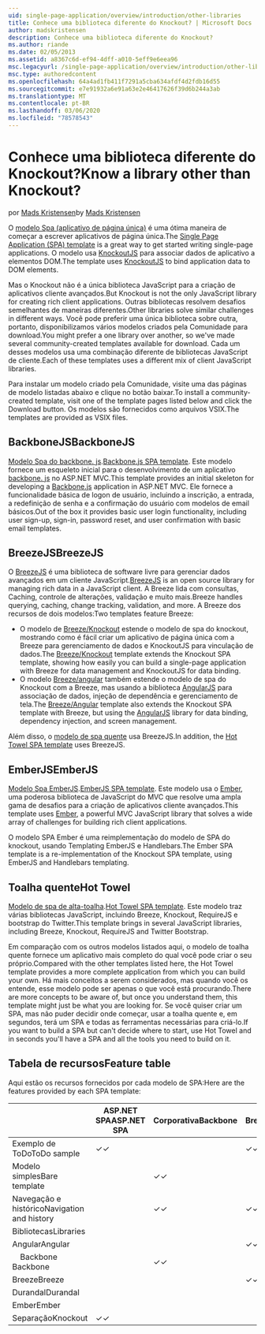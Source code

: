 ```yaml
---
uid: single-page-application/overview/introduction/other-libraries
title: Conhece uma biblioteca diferente do Knockout? | Microsoft Docs
author: madskristensen
description: Conhece uma biblioteca diferente do Knockout?
ms.author: riande
ms.date: 02/05/2013
ms.assetid: a8367c6d-ef94-4dff-a010-5eff9e6eea96
msc.legacyurl: /single-page-application/overview/introduction/other-libraries
msc.type: authoredcontent
ms.openlocfilehash: 64a4ad1fb411f7291a5cba634afdf4d2fdb16d55
ms.sourcegitcommit: e7e91932a6e91a63e2e46417626f39d6b244a3ab
ms.translationtype: MT
ms.contentlocale: pt-BR
ms.lasthandoff: 03/06/2020
ms.locfileid: "78578543"
---
```

# <a name="know-a-library-other-than-knockout"></a><span data-ttu-id="7c23a-104">Conhece uma biblioteca diferente do Knockout?</span><span class="sxs-lookup"><span data-stu-id="7c23a-104">Know a library other than Knockout?</span></span>

<span data-ttu-id="7c23a-105">por [Mads Kristensen](https://github.com/madskristensen)</span><span class="sxs-lookup"><span data-stu-id="7c23a-105">by [Mads Kristensen](https://github.com/madskristensen)</span></span>

<span data-ttu-id="7c23a-106">O [modelo Spa (aplicativo de página única)](knockoutjs-template.md) é uma ótima maneira de começar a escrever aplicativos de página única.</span><span class="sxs-lookup"><span data-stu-id="7c23a-106">The [Single Page Application (SPA) template](knockoutjs-template.md) is a great way to get started writing single-page applications.</span></span> <span data-ttu-id="7c23a-107">O modelo usa [KnockoutJS](http://knockoutjs.com/) para associar dados de aplicativo a elementos DOM.</span><span class="sxs-lookup"><span data-stu-id="7c23a-107">The template uses [KnockoutJS](http://knockoutjs.com/) to bind application data to DOM elements.</span></span>

<span data-ttu-id="7c23a-108">Mas o Knockout não é a única biblioteca JavaScript para a criação de aplicativos cliente avançados.</span><span class="sxs-lookup"><span data-stu-id="7c23a-108">But Knockout is not the only JavaScript library for creating rich client applications.</span></span> <span data-ttu-id="7c23a-109">Outras bibliotecas resolvem desafios semelhantes de maneiras diferentes.</span><span class="sxs-lookup"><span data-stu-id="7c23a-109">Other libraries solve similar challenges in different ways.</span></span> <span data-ttu-id="7c23a-110">Você pode preferir uma única biblioteca sobre outra, portanto, disponibilizamos vários modelos criados pela Comunidade para download.</span><span class="sxs-lookup"><span data-stu-id="7c23a-110">You might prefer a one library over another, so we've made several community-created templates available for download.</span></span> <span data-ttu-id="7c23a-111">Cada um desses modelos usa uma combinação diferente de bibliotecas JavaScript de cliente.</span><span class="sxs-lookup"><span data-stu-id="7c23a-111">Each of these templates uses a different mix of client JavaScript libraries.</span></span>

<span data-ttu-id="7c23a-112">Para instalar um modelo criado pela Comunidade, visite uma das páginas de modelo listadas abaixo e clique no botão baixar.</span><span class="sxs-lookup"><span data-stu-id="7c23a-112">To install a community-created template, visit one of the template pages listed below and click the Download button.</span></span> <span data-ttu-id="7c23a-113">Os modelos são fornecidos como arquivos VSIX.</span><span class="sxs-lookup"><span data-stu-id="7c23a-113">The templates are provided as VSIX files.</span></span>

## <a name="backbonejs"></a><span data-ttu-id="7c23a-114">BackboneJS</span><span class="sxs-lookup"><span data-stu-id="7c23a-114">BackboneJS</span></span>

<span data-ttu-id="7c23a-115">[Modelo Spa do backbone. js](../templates/backbonejs-template.md).</span><span class="sxs-lookup"><span data-stu-id="7c23a-115">[Backbone.js SPA template](../templates/backbonejs-template.md).</span></span> <span data-ttu-id="7c23a-116">Este modelo fornece um esqueleto inicial para o desenvolvimento de um aplicativo [backbone. js](http://backbonejs.org/) no ASP.NET MVC.</span><span class="sxs-lookup"><span data-stu-id="7c23a-116">This template provides an initial skeleton for developing a [Backbone.js](http://backbonejs.org/) application in ASP.NET MVC.</span></span> <span data-ttu-id="7c23a-117">Ele fornece a funcionalidade básica de logon de usuário, incluindo a inscrição, a entrada, a redefinição de senha e a confirmação do usuário com modelos de email básicos.</span><span class="sxs-lookup"><span data-stu-id="7c23a-117">Out of the box it provides basic user login functionality, including user sign-up, sign-in, password reset, and user confirmation with basic email templates.</span></span>

## <a name="breezejs"></a><span data-ttu-id="7c23a-118">BreezeJS</span><span class="sxs-lookup"><span data-stu-id="7c23a-118">BreezeJS</span></span>

<span data-ttu-id="7c23a-119">O [BreezeJS](http://www.breezejs.com/?utm_source=ms-spa) é uma biblioteca de software livre para gerenciar dados avançados em um cliente JavaScript.</span><span class="sxs-lookup"><span data-stu-id="7c23a-119">[BreezeJS](http://www.breezejs.com/?utm_source=ms-spa) is an open source library for managing rich data in a JavaScript client.</span></span> <span data-ttu-id="7c23a-120">A Breeze lida com consultas, Caching, controle de alterações, validação e muito mais.</span><span class="sxs-lookup"><span data-stu-id="7c23a-120">Breeze handles querying, caching, change tracking, validation, and more.</span></span> <span data-ttu-id="7c23a-121">A Breeze dos recursos de dois modelos:</span><span class="sxs-lookup"><span data-stu-id="7c23a-121">Two templates feature Breeze:</span></span>

- <span data-ttu-id="7c23a-122">O modelo de [Breeze/Knockout](../templates/breezeknockout-template.md) estende o modelo de spa do knockout, mostrando como é fácil criar um aplicativo de página única com a Breeze para gerenciamento de dados e KnockoutJS para vinculação de dados.</span><span class="sxs-lookup"><span data-stu-id="7c23a-122">The [Breeze/Knockout](../templates/breezeknockout-template.md) template extends the Knockout SPA template, showing how easily you can build a single-page application with Breeze for data management and KnockoutJS for data binding.</span></span>
- <span data-ttu-id="7c23a-123">O modelo [Breeze/angular](../templates/breezeangular-template.md) também estende o modelo de spa do Knockout com a Breeze, mas usando a biblioteca [AngularJS](http://angularjs.org) para associação de dados, injeção de dependência e gerenciamento de tela.</span><span class="sxs-lookup"><span data-stu-id="7c23a-123">The [Breeze/Angular](../templates/breezeangular-template.md) template also extends the Knockout SPA template with Breeze, but using the [AngularJS](http://angularjs.org) library for data binding, dependency injection, and screen management.</span></span>

<span data-ttu-id="7c23a-124">Além disso, o [modelo de spa quente](../templates/hottowel-template.md) usa BreezeJS.</span><span class="sxs-lookup"><span data-stu-id="7c23a-124">In addition, the [Hot Towel SPA template](../templates/hottowel-template.md) uses BreezeJS.</span></span>

## <a name="emberjs"></a><span data-ttu-id="7c23a-125">EmberJS</span><span class="sxs-lookup"><span data-stu-id="7c23a-125">EmberJS</span></span>

<span data-ttu-id="7c23a-126">[Modelo Spa EmberJS](../templates/emberjs-template.md).</span><span class="sxs-lookup"><span data-stu-id="7c23a-126">[EmberJS SPA template](../templates/emberjs-template.md).</span></span> <span data-ttu-id="7c23a-127">Este modelo usa o [Ember](http://emberjs.com/), uma poderosa biblioteca de JavaScript do MVC que resolve uma ampla gama de desafios para a criação de aplicativos cliente avançados.</span><span class="sxs-lookup"><span data-stu-id="7c23a-127">This template uses [Ember](http://emberjs.com/), a powerful MVC JavaScript library that solves a wide array of challenges for building rich client applications.</span></span>

<span data-ttu-id="7c23a-128">O modelo SPA Ember é uma reimplementação do modelo de SPA do knockout, usando Templating EmberJS e Handlebars.</span><span class="sxs-lookup"><span data-stu-id="7c23a-128">The Ember SPA template is a re-implementation of the Knockout SPA template, using EmberJS and Handlebars templating.</span></span>

## <a name="hot-towel"></a><span data-ttu-id="7c23a-129">Toalha quente</span><span class="sxs-lookup"><span data-stu-id="7c23a-129">Hot Towel</span></span>

<span data-ttu-id="7c23a-130">[Modelo de spa de alta-toalha](../templates/hottowel-template.md).</span><span class="sxs-lookup"><span data-stu-id="7c23a-130">[Hot Towel SPA template](../templates/hottowel-template.md).</span></span> <span data-ttu-id="7c23a-131">Este modelo traz várias bibliotecas JavaScript, incluindo Breeze, Knockout, RequireJS e bootstrap do Twitter.</span><span class="sxs-lookup"><span data-stu-id="7c23a-131">This template brings in several JavaScript libraries, including Breeze, Knockout, RequireJS and Twitter Bootstrap.</span></span>

<span data-ttu-id="7c23a-132">Em comparação com os outros modelos listados aqui, o modelo de toalha quente fornece um aplicativo mais completo do qual você pode criar o seu próprio.</span><span class="sxs-lookup"><span data-stu-id="7c23a-132">Compared with the other templates listed here, the Hot Towel template provides a more complete application from which you can build your own.</span></span> <span data-ttu-id="7c23a-133">Há mais conceitos a serem considerados, mas quando você os entende, esse modelo pode ser apenas o que você está procurando.</span><span class="sxs-lookup"><span data-stu-id="7c23a-133">There are more concepts to be aware of, but once you understand them, this template might just be what you are looking for.</span></span> <span data-ttu-id="7c23a-134">Se você quiser criar um SPA, mas não puder decidir onde começar, usar a toalha quente e, em segundos, terá um SPA e todas as ferramentas necessárias para criá-lo.</span><span class="sxs-lookup"><span data-stu-id="7c23a-134">If you want to build a SPA but can't decide where to start, use Hot Towel and in seconds you'll have a SPA and all the tools you need to build on it.</span></span>

## <a name="feature-table"></a><span data-ttu-id="7c23a-135">Tabela de recursos</span><span class="sxs-lookup"><span data-stu-id="7c23a-135">Feature table</span></span>

<span data-ttu-id="7c23a-136">Aqui estão os recursos fornecidos por cada modelo de SPA:</span><span class="sxs-lookup"><span data-stu-id="7c23a-136">Here are the features provided by each SPA template:</span></span>

|                        | <span data-ttu-id="7c23a-137">ASP.NET SPA</span><span class="sxs-lookup"><span data-stu-id="7c23a-137">ASP.NET SPA</span></span> | <span data-ttu-id="7c23a-138">Corporativa</span><span class="sxs-lookup"><span data-stu-id="7c23a-138">Backbone</span></span> | <span data-ttu-id="7c23a-139">Breeze/angular</span><span class="sxs-lookup"><span data-stu-id="7c23a-139">Breeze/Angular</span></span> | <span data-ttu-id="7c23a-140">Breeze/KO</span><span class="sxs-lookup"><span data-stu-id="7c23a-140">Breeze/KO</span></span> |  <span data-ttu-id="7c23a-141">Ember</span><span class="sxs-lookup"><span data-stu-id="7c23a-141">Ember</span></span>   | <span data-ttu-id="7c23a-142">Toalha quente</span><span class="sxs-lookup"><span data-stu-id="7c23a-142">Hot Towel</span></span> |
|------------------------|-------------|----------|----------------|-----------|----------|-----------|
|      <span data-ttu-id="7c23a-143">Exemplo de ToDo</span><span class="sxs-lookup"><span data-stu-id="7c23a-143">ToDo sample</span></span>       |  <span data-ttu-id="7c23a-144">&#10003;</span><span class="sxs-lookup"><span data-stu-id="7c23a-144">&#10003;</span></span>   |          |    <span data-ttu-id="7c23a-145">&#10003;</span><span class="sxs-lookup"><span data-stu-id="7c23a-145">&#10003;</span></span>    | <span data-ttu-id="7c23a-146">&#10003;</span><span class="sxs-lookup"><span data-stu-id="7c23a-146">&#10003;</span></span>  | <span data-ttu-id="7c23a-147">&#10003;</span><span class="sxs-lookup"><span data-stu-id="7c23a-147">&#10003;</span></span> |           |
|     <span data-ttu-id="7c23a-148">Modelo simples</span><span class="sxs-lookup"><span data-stu-id="7c23a-148">Bare template</span></span>      |             | <span data-ttu-id="7c23a-149">&#10003;</span><span class="sxs-lookup"><span data-stu-id="7c23a-149">&#10003;</span></span> |                |           |          | <span data-ttu-id="7c23a-150">&#10003;</span><span class="sxs-lookup"><span data-stu-id="7c23a-150">&#10003;</span></span>  |
| <span data-ttu-id="7c23a-151">Navegação e histórico</span><span class="sxs-lookup"><span data-stu-id="7c23a-151">Navigation and history</span></span> |             | <span data-ttu-id="7c23a-152">&#10003;</span><span class="sxs-lookup"><span data-stu-id="7c23a-152">&#10003;</span></span> |    <span data-ttu-id="7c23a-153">&#10003;</span><span class="sxs-lookup"><span data-stu-id="7c23a-153">&#10003;</span></span>    |           | <span data-ttu-id="7c23a-154">&#10003;</span><span class="sxs-lookup"><span data-stu-id="7c23a-154">&#10003;</span></span> | <span data-ttu-id="7c23a-155">&#10003;</span><span class="sxs-lookup"><span data-stu-id="7c23a-155">&#10003;</span></span>  |
|        <span data-ttu-id="7c23a-156">Bibliotecas</span><span class="sxs-lookup"><span data-stu-id="7c23a-156">Libraries</span></span>       |             |          |                |           |          |           |
|        <span data-ttu-id="7c23a-157">Angular</span><span class="sxs-lookup"><span data-stu-id="7c23a-157">Angular</span></span>         |             |          |    <span data-ttu-id="7c23a-158">&#10003;</span><span class="sxs-lookup"><span data-stu-id="7c23a-158">&#10003;</span></span>    |           |          |           |
|    <span data-ttu-id="7c23a-159">&#8195;Backbone</span><span class="sxs-lookup"><span data-stu-id="7c23a-159">&#8195;Backbone</span></span>     |             | <span data-ttu-id="7c23a-160">&#10003;</span><span class="sxs-lookup"><span data-stu-id="7c23a-160">&#10003;</span></span> |                |           |          |           |
|         <span data-ttu-id="7c23a-161">Breeze</span><span class="sxs-lookup"><span data-stu-id="7c23a-161">Breeze</span></span>         |             |          |    <span data-ttu-id="7c23a-162">&#10003;</span><span class="sxs-lookup"><span data-stu-id="7c23a-162">&#10003;</span></span>    | <span data-ttu-id="7c23a-163">&#10003;</span><span class="sxs-lookup"><span data-stu-id="7c23a-163">&#10003;</span></span>  |          | <span data-ttu-id="7c23a-164">&#10003;</span><span class="sxs-lookup"><span data-stu-id="7c23a-164">&#10003;</span></span>  |
|        <span data-ttu-id="7c23a-165">Durandal</span><span class="sxs-lookup"><span data-stu-id="7c23a-165">Durandal</span></span>        |             |          |                |           |          | <span data-ttu-id="7c23a-166">&#10003;</span><span class="sxs-lookup"><span data-stu-id="7c23a-166">&#10003;</span></span>  |
|         <span data-ttu-id="7c23a-167">Ember</span><span class="sxs-lookup"><span data-stu-id="7c23a-167">Ember</span></span>          |             |          |                |           | <span data-ttu-id="7c23a-168">&#10003;</span><span class="sxs-lookup"><span data-stu-id="7c23a-168">&#10003;</span></span> |           |
|        <span data-ttu-id="7c23a-169">Separação</span><span class="sxs-lookup"><span data-stu-id="7c23a-169">Knockout</span></span>        |  <span data-ttu-id="7c23a-170">&#10003;</span><span class="sxs-lookup"><span data-stu-id="7c23a-170">&#10003;</span></span>   |          |                | <span data-ttu-id="7c23a-171">&#10003;</span><span class="sxs-lookup"><span data-stu-id="7c23a-171">&#10003;</span></span>  |          | <span data-ttu-id="7c23a-172">&#10003;</span><span class="sxs-lookup"><span data-stu-id="7c23a-172">&#10003;</span></span>  |
